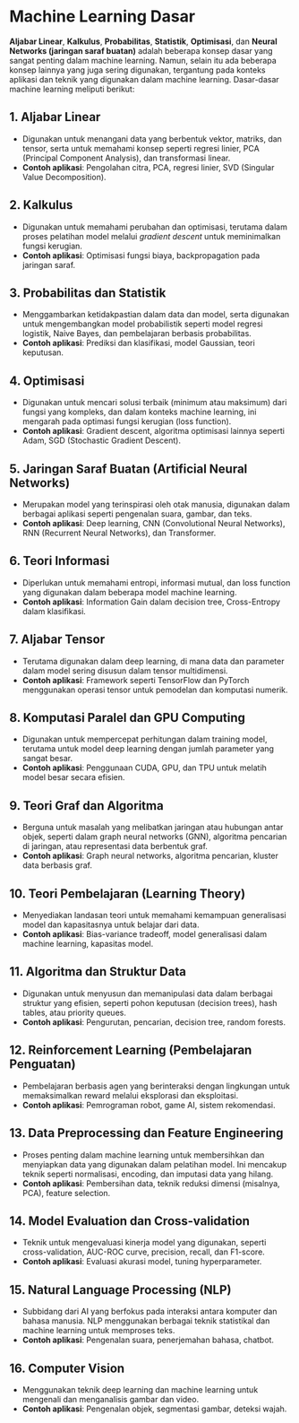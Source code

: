# Machine Learning Dasar
**Aljabar Linear**, **Kalkulus**, **Probabilitas**, **Statistik**, **Optimisasi**, dan **Neural Networks (jaringan saraf buatan)** adalah beberapa konsep dasar yang sangat penting dalam machine learning. Namun, selain itu ada beberapa konsep lainnya yang juga sering digunakan, tergantung pada konteks aplikasi dan teknik yang digunakan dalam machine learning. Dasar-dasar machine learning meliputi berikut:

## 1. **Aljabar Linear**
   - Digunakan untuk menangani data yang berbentuk vektor, matriks, dan tensor, serta untuk memahami konsep seperti regresi linier, PCA (Principal Component Analysis), dan transformasi linear.
   - **Contoh aplikasi**: Pengolahan citra, PCA, regresi linier, SVD (Singular Value Decomposition).

## 2. **Kalkulus**
   - Digunakan untuk memahami perubahan dan optimisasi, terutama dalam proses pelatihan model melalui *gradient descent* untuk meminimalkan fungsi kerugian.
   - **Contoh aplikasi**: Optimisasi fungsi biaya, backpropagation pada jaringan saraf.

## 3. **Probabilitas dan Statistik**
   - Menggambarkan ketidakpastian dalam data dan model, serta digunakan untuk mengembangkan model probabilistik seperti model regresi logistik, Naive Bayes, dan pembelajaran berbasis probabilitas.
   - **Contoh aplikasi**: Prediksi dan klasifikasi, model Gaussian, teori keputusan.

## 4. **Optimisasi**
   - Digunakan untuk mencari solusi terbaik (minimum atau maksimum) dari fungsi yang kompleks, dan dalam konteks machine learning, ini mengarah pada optimasi fungsi kerugian (loss function).
   - **Contoh aplikasi**: Gradient descent, algoritma optimisasi lainnya seperti Adam, SGD (Stochastic Gradient Descent).

## 5. **Jaringan Saraf Buatan (Artificial Neural Networks)**
   - Merupakan model yang terinspirasi oleh otak manusia, digunakan dalam berbagai aplikasi seperti pengenalan suara, gambar, dan teks.
   - **Contoh aplikasi**: Deep learning, CNN (Convolutional Neural Networks), RNN (Recurrent Neural Networks), dan Transformer.

## 6. **Teori Informasi**
   - Diperlukan untuk memahami entropi, informasi mutual, dan loss function yang digunakan dalam beberapa model machine learning.
   - **Contoh aplikasi**: Information Gain dalam decision tree, Cross-Entropy dalam klasifikasi.

## 7. **Aljabar Tensor**
   - Terutama digunakan dalam deep learning, di mana data dan parameter dalam model sering disusun dalam tensor multidimensi.
   - **Contoh aplikasi**: Framework seperti TensorFlow dan PyTorch menggunakan operasi tensor untuk pemodelan dan komputasi numerik.

## 8. **Komputasi Paralel dan GPU Computing**
   - Digunakan untuk mempercepat perhitungan dalam training model, terutama untuk model deep learning dengan jumlah parameter yang sangat besar.
   - **Contoh aplikasi**: Penggunaan CUDA, GPU, dan TPU untuk melatih model besar secara efisien.

## 9. **Teori Graf dan Algoritma**
   - Berguna untuk masalah yang melibatkan jaringan atau hubungan antar objek, seperti dalam graph neural networks (GNN), algoritma pencarian di jaringan, atau representasi data berbentuk graf.
   - **Contoh aplikasi**: Graph neural networks, algoritma pencarian, kluster data berbasis graf.

## 10. **Teori Pembelajaran (Learning Theory)**
   - Menyediakan landasan teori untuk memahami kemampuan generalisasi model dan kapasitasnya untuk belajar dari data.
   - **Contoh aplikasi**: Bias-variance tradeoff, model generalisasi dalam machine learning, kapasitas model.

## 11. **Algoritma dan Struktur Data**
   - Digunakan untuk menyusun dan memanipulasi data dalam berbagai struktur yang efisien, seperti pohon keputusan (decision trees), hash tables, atau priority queues.
   - **Contoh aplikasi**: Pengurutan, pencarian, decision tree, random forests.

## 12. **Reinforcement Learning (Pembelajaran Penguatan)**
   - Pembelajaran berbasis agen yang berinteraksi dengan lingkungan untuk memaksimalkan reward melalui eksplorasi dan eksploitasi.
   - **Contoh aplikasi**: Pemrograman robot, game AI, sistem rekomendasi.

## 13. **Data Preprocessing dan Feature Engineering**
   - Proses penting dalam machine learning untuk membersihkan dan menyiapkan data yang digunakan dalam pelatihan model. Ini mencakup teknik seperti normalisasi, encoding, dan imputasi data yang hilang.
   - **Contoh aplikasi**: Pembersihan data, teknik reduksi dimensi (misalnya, PCA), feature selection.

## 14. **Model Evaluation dan Cross-validation**
   - Teknik untuk mengevaluasi kinerja model yang digunakan, seperti cross-validation, AUC-ROC curve, precision, recall, dan F1-score.
   - **Contoh aplikasi**: Evaluasi akurasi model, tuning hyperparameter.

## 15. **Natural Language Processing (NLP)**
   - Subbidang dari AI yang berfokus pada interaksi antara komputer dan bahasa manusia. NLP menggunakan berbagai teknik statistikal dan machine learning untuk memproses teks.
   - **Contoh aplikasi**: Pengenalan suara, penerjemahan bahasa, chatbot.

## 16. **Computer Vision**
   - Menggunakan teknik deep learning dan machine learning untuk mengenali dan menganalisis gambar dan video.
   - **Contoh aplikasi**: Pengenalan objek, segmentasi gambar, deteksi wajah.

